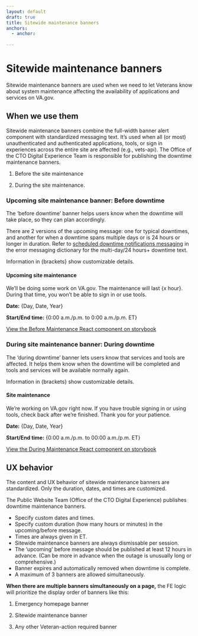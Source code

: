 ```yaml
---
layout: default
draft: true
title: Sitewide maintenance banners
anchors:
  - anchor: 
 
---
```


# Sitewide maintenance banners
<div class="va-introtext" markdown="1">
Sitewide maintenance banners are used when we need to let Veterans know about system maintenance affecting the availability of applications and services on VA.gov.  
</div>


## When we use them 
Sitewide maintenance banners combine the full-width banner alert component with standardized messaging text. It’s used when all (or most) unauthenticated and authenticated applications, tools, or sign in experiences across the entire site are affected (e.g., vets-api). The Office of the CTO Digital Experience Team is responsible for publishing the downtime maintenance banners.

1. Before the site maintenance

2. During the site maintenance. 

### Upcoming site maintenance banner: Before downtime
The ‘before downtime’ banner helps users know when the downtime will take place, so they can plan accordingly. 

There are 2 versions of the upcoming message: one for typical downtimes, and another for when a downtime spans multiple days or is 24 hours or longer in duration. Refer to [scheduled downtime notifications messaging](https://design.va.gov/patterns/messaging-dictionary#scheduled-downtime-notifications) in the error messaging dictionary for the multi-day/24 hours+ downtime text.

Information in {brackets} show customizable details. 

#### Upcoming site maintenance 

We’ll be doing some work on VA.gov. The maintenance will last {x hour}. During that time, you won’t be able to sign in or use tools. 

**Date:** {Day, Date, Year}

**Start/End time:** {0:00 a.m./p.m. to 0:00 a.m./p.m. ET}

[View the Before Maintenance React component on storybook](https://design.va.gov/storybook/?path=/docs/components-banners-maintenancebanner--before-maintenance)

### During site maintenance banner: During downtime

The ‘during downtime’ banner lets users know that services and tools are affected. It helps them know when the downtime will be completed and tools and services will be available normally again.

Information in {brackets} show customizable details. 

#### Site maintenance

We’re working on VA.gov right now. If you have trouble signing in or using tools, check back after we’re finished. Thank you for your patience. 

**Date:** {Day, Date, Year} 

**Start/End time:** {0:00 a.m./p.m. to 00:00 a.m./p.m. ET}

[View the During Maintenance React component on storybook](https://design.va.gov/storybook/?path=/docs/components-banners-maintenancebanner--during-maintenance)

## UX behavior 

The content and UX behavior of sitewide maintenance banners are standardized. Only the duration, dates, and times are customized. 

The Public Website Team (Office of the CTO Digital Experience) publishes downtime maintenance banners.

- Specify custom dates and times. 
- Specify custom duration (how many hours or minutes) in the upcoming/before message. 
- Times are always given in ET.
- Sitewide maintenance banners are always dismissable per session.
- The ‘upcoming’ before message should be published at least 12 hours in advance. (Can be more in     advance when the outage is unusually long or comprehensive.)
- Banner expires and automatically removed when downtime is complete.
- A maximum of 3 banners are allowed simultaneously. 

**When there are multiple banners simultaneously on a page,** the FE logic will prioritize the display order of banners like this: 

1. Emergency homepage banner

2. Sitewide maintenance banner

3. Any other Veteran-action required banner
